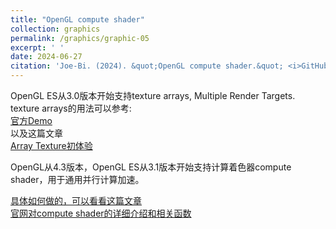 ```yaml
---
title: "OpenGL compute shader"
collection: graphics
permalink: /graphics/graphic-05
excerpt: ' '
date: 2024-06-27
citation: 'Joe-Bi. (2024). &quot;OpenGL compute shader.&quot; <i>GitHub Joe-Bi of blog</i>'
---
```

   
OpenGL ES从3.0版本开始支持texture arrays, Multiple Render Targets.  
texture arrays的用法可以参考:  
[官方Demo](https://www.khronos.org/opengl/wiki/Example/Texture_Array_Creation)  
以及这篇文章  
[Array Texture初体验](https://www.cnblogs.com/psklf/p/5713791.html)
<br />
   
OpenGL从4.3版本，OpenGL ES从3.1版本开始支持计算着色器compute shader，用于通用并行计算加速。  

[具体如何做的，可以看看这篇文章](https://www.cnblogs.com/chen9510/p/12000320.html)
<br />
[官网对compute shader的详细介绍和相关函数](https://www.khronos.org/opengl/wiki/Compute_Shader)










